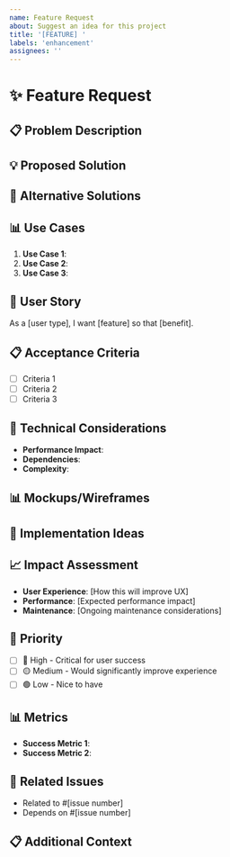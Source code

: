 ```yaml
---
name: Feature Request
about: Suggest an idea for this project
title: '[FEATURE] '
labels: 'enhancement'
assignees: ''
---
```


# ✨ Feature Request

## 📋 Problem Description

<!-- A clear and concise description of what the problem is -->

## 💡 Proposed Solution

<!-- A clear and concise description of what you want to happen -->

## 🔄 Alternative Solutions

<!-- A clear and concise description of any alternative solutions you've considered -->

## 📊 Use Cases

<!-- Describe specific use cases where this feature would be helpful -->

1. **Use Case 1**: 
2. **Use Case 2**: 
3. **Use Case 3**: 

## 🎯 User Story

<!-- Write a user story in the format: "As a [user type], I want [feature] so that [benefit]" -->

As a [user type], I want [feature] so that [benefit].

## 📋 Acceptance Criteria

<!-- Define clear acceptance criteria -->

- [ ] Criteria 1
- [ ] Criteria 2  
- [ ] Criteria 3

## 🔧 Technical Considerations

<!-- Any technical details or considerations -->

- **Performance Impact**: 
- **Dependencies**: 
- **Complexity**: 

## 📊 Mockups/Wireframes

<!-- If applicable, add mockups or wireframes -->

## 🚀 Implementation Ideas

<!-- If you have ideas about how to implement this feature -->

## 📈 Impact Assessment

- **User Experience**: [How this will improve UX]
- **Performance**: [Expected performance impact]
- **Maintenance**: [Ongoing maintenance considerations]

## 🎯 Priority

- [ ] 🔴 High - Critical for user success
- [ ] 🟡 Medium - Would significantly improve experience
- [ ] 🟢 Low - Nice to have

## 📊 Metrics

<!-- How will we measure success of this feature? -->

- **Success Metric 1**: 
- **Success Metric 2**: 

## 🔗 Related Issues

<!-- Link any related issues -->

- Related to #[issue number]
- Depends on #[issue number]

## 📋 Additional Context

<!-- Add any other context, screenshots, or examples about the feature request -->